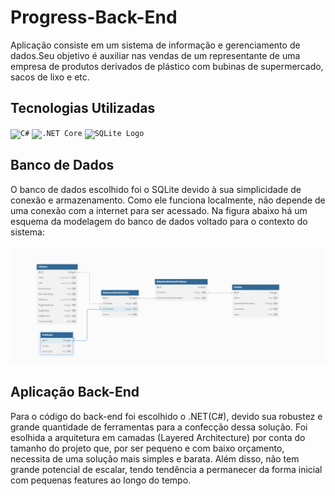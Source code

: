 # Progress-Back-End
Aplicação consiste em um sistema de informação e gerenciamento de dados.Seu objetivo é auxiliar nas vendas de um representante de uma empresa de produtos derivados de plástico com bubinas de supermercado, sacos de lixo e etc.
## Tecnologias Utilizadas
<code><img width="50" src="https://raw.githubusercontent.com/marwin1991/profile-technology-icons/refs/heads/main/icons/c%23.png" alt="C#" title="C#"/></code>
<code><img width="50" src="https://raw.githubusercontent.com/marwin1991/profile-technology-icons/refs/heads/main/icons/_net_core.png" alt=".NET Core" title=".NET Core"/></code>
<code><img src="https://raw.githubusercontent.com/marwin1991/profile-technology-icons/refs/heads/main/icons/sqlite.png" alt="SQLite Logo" width="50"></code>
<br>
## Banco de Dados
O banco de dados escolhido foi o SQLite devido à sua simplicidade de conexão e armazenamento. Como ele funciona localmente, não depende de uma conexão com a internet para ser acessado. Na figura abaixo há um esquema da modelagem do banco de dados voltado para o contexto do sistema:
<br>
<br>
<code><img src="modelagem-db-progress.jpeg" alt="Modelagem de Dados"></code>
<br>
## Aplicação Back-End
Para o código do back-end foi escolhido o .NET(C#), devido sua robustez e grande quantidade de ferramentas para a confecção dessa solução. Foi esolhida a arquitetura em camadas (Layered Architecture) por conta do tamanho do projeto que, por ser pequeno e com baixo orçamento, necessita de uma solução mais simples e barata. Além disso, não tem grande potencial de escalar, tendo tendência a permanecer da forma inicial com pequenas features ao longo do tempo.
